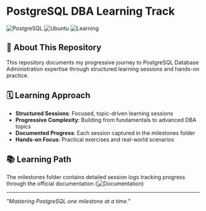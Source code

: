 # PostgreSQL DBA Learning Track

![PostgreSQL](https://img.shields.io/badge/PostgreSQL-18-336791?style=for-the-badge&logo=postgresql)
![Ubuntu](https://img.shields.io/badge/Ubuntu-22.04%20LTS-E95420?style=for-the-badge&logo=ubuntu)
![Learning](https://img.shields.io/badge/Status-Learning%20Track-blue?style=for-the-badge)

## 🎯 About This Repository

This repository documents my progressive journey to PostgreSQL Database Administration expertise through structured learning sessions and hands-on practice.

## 🗓️ Learning Approach

- **Structured Sessions**: Focused, topic-driven learning sessions
- **Progressive Complexity**: Building from fundamentals to advanced DBA topics
- **Documented Progress**: Each session captured in the milestones folder
- **Hands-on Focus**: Practical exercises and real-world scenarios

## 📚 Learning Path

The milestones folder contains detailed session logs tracking progress through the official documentation (![Documentation](https://www.postgresql.org/docs/current/))

---

*"Mastering PostgreSQL one milestone at a time."*

